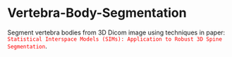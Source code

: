 # Vertebra-Body-Segmentation
Segment vertebra bodies from 3D Dicom image using techniques in paper: <font color=red>`Statistical Interspace Models (SIMs): Application to Robust 3D Spine Segmentation`</font>.
